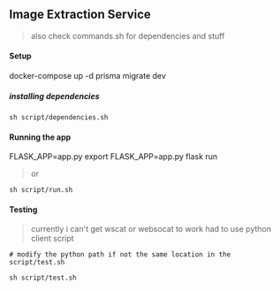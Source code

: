 ## Image Extraction Service

> also check commands.sh for dependencies and stuff

#### Setup

docker-compose up -d
prisma migrate dev


##### installing dependencies
```
sh script/dependencies.sh
```

#### Running the app
FLASK_APP=app.py
export FLASK_APP=app.py
flask run
> or
```
sh script/run.sh
```

#### Testing
> currently i can't get wscat or websocat to work had to use python client script 
```
# modify the python path if not the same location in the script/test.sh

sh script/test.sh

```







